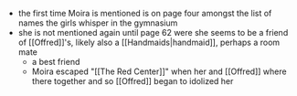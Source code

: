 - the first time Moira is mentioned is on page four amongst the list of names the girls whisper in the gymnasium
- she is not mentioned again until page 62 were she seems to be a friend of [[Offred]]'s, likely also a [[Handmaids|handmaid]], perhaps a room mate
	- a best friend
	- Moira escaped "[[The Red Center]]" when her and [[Offred]] where there together and so [[Offred]] began to idolized her